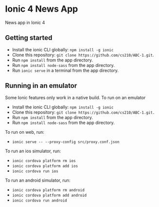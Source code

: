 # Ionic 4 News App

News app in Ionic 4

## Getting started

* Install the ionic CLI globally: `npm install -g ionic`
* Clone this repository: `git clone https://github.com/cs210/ABC-1.git`.
* Run `npm install` from the app directory.
* Run `npm install node-sass` from the app directory.
* Run `ionic serve` in a terminal from the app directory.

## Running in an emulator

Some Ionic features only work in a native build. To run on an emulator

* Install the ionic CLI globally: `npm install -g ionic`
* Clone this repository: `git clone https://github.com/cs210/ABC-1.git.`
* Run `npm install` from the app directory.
* Run `npm install node-sass` from the app directory.

To run on web, run:
* `ionic serve -- --proxy-config src/proxy.conf.json`

To run an ios simulator, run:
* `ionic cordova platform rm ios`
* `ionic cordova platform add ios`
* `ionic cordova run ios`

To run an android simulator, run:
* `ionic cordova platform rm android`
* `ionic cordova platform add android`
* `ionic cordova run android`

